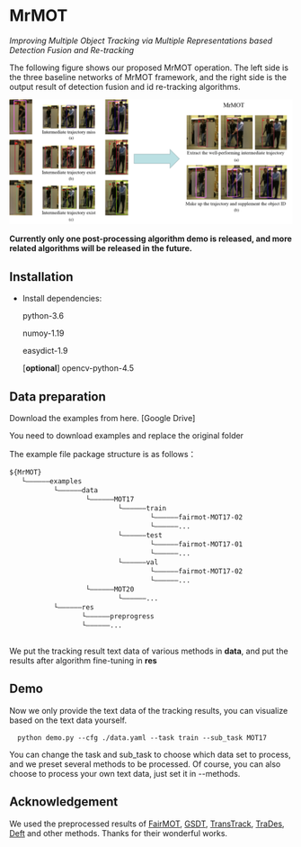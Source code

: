 # MrMOT
*Improving Multiple Object Tracking via Multiple Representations based Detection Fusion and Re-tracking*

The following figure shows our proposed MrMOT operation. The left side is the three baseline networks of MrMOT framework, and the right side is the output result of detection fusion and id re-tracking algorithms.

![Demo](https://github.com/Vio1etovo/MrMOT/blob/main/Demo.png?raw=true)


**Currently only one post-processing algorithm demo is released, and more related algorithms will be released in the future.**

## Installation
* Install dependencies:

    python-3.6

    numoy-1.19

    easydict-1.9

    [**optional**] opencv-python-4.5

## Data preparation
Download the examples from here. [Google Drive]

You need to download examples and replace the original folder

The example file package structure is as follows：
```
${MrMOT}
   └——————examples
           └——————data
                   └——————MOT17
                           └——————train
                                   └——————fairmot-MOT17-02
                                   └——————...
                           └——————test
                                   └——————fairmot-MOT17-01
                                   └——————...
                           └——————val
                                   └——————fairmot-MOT17-02
                                   └——————...
                   └——————MOT20
                           └——————...
           └——————res
                  └——————preprogress
                  └——————...
           
```
We put the tracking result text data of various methods in **data**, and put the results after algorithm fine-tuning in **res**

## Demo

Now we only provide the text data of the tracking results, you can visualize based on the text data yourself.

```
  python demo.py --cfg ./data.yaml --task train --sub_task MOT17  
```
You can change the task and sub_task to choose which data set to process, and we preset several methods to be processed. Of course, you can also choose to process your own text data, just set it in --methods.



## Acknowledgement
We used the preprocessed results of [FairMOT](https://github.com/ifzhang/FairMOT), [GSDT](https://github.com/yongxinw/GSDT), [TransTrack](https://github.com/PeizeSun/TransTrack), [TraDes](https://github.com/JialianW/TraDeS), [Deft](https://github.com/MedChaabane/DEFT) and other methods. Thanks for their wonderful works.


